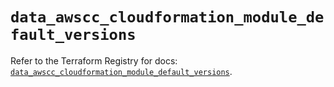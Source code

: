 # `data_awscc_cloudformation_module_default_versions`

Refer to the Terraform Registry for docs: [`data_awscc_cloudformation_module_default_versions`](https://registry.terraform.io/providers/hashicorp/awscc/0.70.0/docs/data-sources/cloudformation_module_default_versions).
